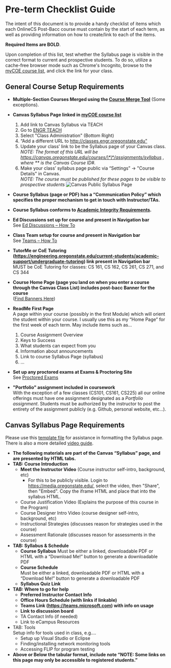 # Pre-term Checklist Guide

The intent of this document is to provide a handy checklist of items which each OnlineCS Post-Bacc course must contain by the start of each term, as well as providing information on how to create/link to each of the items.

**Required Items are BOLD**.

Upon completion of this list, test whether the Syllabus page is visible in the correct format to current and prospective students. To do so, utilize a cache-free browser mode such as Chrome's Incognito, browse to the [myCOE course list](http://classes.engr.oregonstate.edu/eecs), and click the link for your class.

## General Course Setup Requirements

- **Multiple-Section Courses Merged using the [Course Merge Tool](CourseMerge.html)** (Some exceptions).
- **Canvas Syllabus Page linked in [myCOE course list](http://classes.engr.oregonstate.edu/eecs)**
  1. Add link to Canvas Syllabus via TEACH
  2. Go to [ENGR TEACH](https://teach.engr.oregonstate.edu/)
  3. Select "Class Administration" (Bottom Right)
  4. “Add a different URL to http://classes.engr.oregonstate.edu”
  5. Update your class’ link to be the Syllabus page of your Canvas class.  
*NOTE: The format of this URL will be https://canvas.oregonstate.edu/courses/\*\*/assignments/syllabus , where \*\* is the Canvas Course ID#.*
  6. Make your class’ syllabus page public via “Settings” -> "Course Details" in Canvas.  
*NOTE: The course must be published for these pages to be visible to prospective students*
  ![Canvas Public Syllabus Page](images/CanvasPublicSyllabus.png "Canvas Public Syllabus Page")
- **Course Syllabus (page or PDF) has a “Communication Policy” which specifies the proper mechanism to get in touch with Instructor/TAs.**
- **Course Syllabus conforms to [Academic Integrity Requirements](PreventingAcademicMisconduct.html).**
- **Ed Discussions set up for course and present in Navigation bar**  
See [Ed Discussions – How To](EDSetup.html)
- **Class Team setup for course and present in Navigation bar**  
See [Teams – How To](TeamsSetup.html)
- **TutorMe or CoE Tutoring (https://engineering.oregonstate.edu/current-students/academic-support/undergraduate-tutoring) link present in Navigation bar**  
MUST be CoE Tutoring for classes: CS 161, CS 162, CS 261, CS 271, and CS 344
- **Course Home Page (page you land on when you enter a course through the Canvas Class List) includes post-bacc Banner for the course**  
([Find Banners Here](https://drive.google.com/drive/folders/1RKscY825h54A9blY-hL6_dQesOgg6TG9))

- **ReadMe First Page**  
A page within your course (possibly in the first Module) which will orient the student within your course. I usually use this as my “Home Page” for the first week of each term. May include items such as...  
  1. Course Assignment Overview
  2. Keys to Success
  3. What students can expect from you
  4. Information about announcements
  5. Link to course Syllabus Page (syllabus)
  6. …

- **Set up any proctored exams at Exams & Proctoring Site**  
See [Proctored Exams](ProctoredExams.html)

- **"Portfolio" assignment included in coursework**  
With the exception of a few classes (CS101, CS161, CS225) all our online offerings must have one assignment designated as a *Portfolio assignment*.  Students must be authorized by the instructor to post the entirety of the assignment publicly (e.g. Github, personal website, etc...).  

## Canvas Syllabus Page Requirements

Please use this [template file](docs/Week0Template.txt) for assistance in formatting the Syllabus page. There is also a more detailed [video guide](media/Week0DemoVideo.mp4).

- **The following materials are part of the Canvas “Syllabus” page, and are presented by HTML tabs.**
- **TAB: Course Introduction**
  - **Meet the Instructor Video** (Course instructor self-intro, background, etc)
    - For this to be publicly visible. Login to https://media.oregonstate.edu/, select the video, then "Share", then "Embed". Copy the iframe HTML and place that into the syllabus HTML.
  - Course Justification Video (Explains the purpose of this course in the Program)
  - Course Designer Intro Video (course designer self-intro, background, etc)
  - Instructional Strategies (discusses reason for strategies used in the course)
  - Assessment Rationale (discusses reason for assessments in the course)
- **TAB: Syllabus & Schedule**
  - **Course Syllabus**
   Must be either a linked, downloadable PDF or HTML with a “Download Me!” button to generate a downloadable PDF
  - **Course Schedule**  
  Must be either a linked, downloadable PDF or HTML with a “Download Me!” button to generate a downloadable PDF
  - **Syllabus Quiz Link**
- **TAB: Where to go for help**
  - **Preferred Instructor Contact Info**
  - **Office Hours Schedule (with links if linkable)**
  - **Teams Link (https://teams.microsoft.com) with info on usage**
  - **Link to discussion board**
  - TA Contact Info (if needed)
  - Link to eCampus Resources
- TAB: Tools  
Setup info for tools used in class, e.g….
  - Setup up Visual Studio or Eclipse
  - Finding/installing network monitoring tools
  - Accessing FLIP for program testing
- **Above or Below the tabular format, include note “NOTE: Some links on this page may only be accessible to registered students.”**
